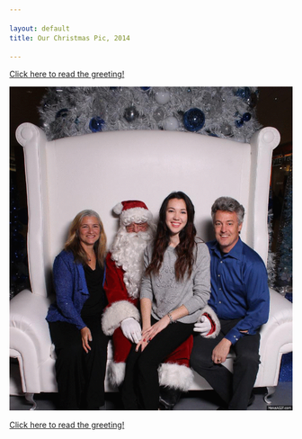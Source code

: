 ```yaml
---

layout: default
title: Our Christmas Pic, 2014

---
```


[Click here to read the greeting!](/cardGreeting)

![Card photo](/public/images/1cardPhoto.gif)

[Click here to read the greeting!](/cardGreeting)

